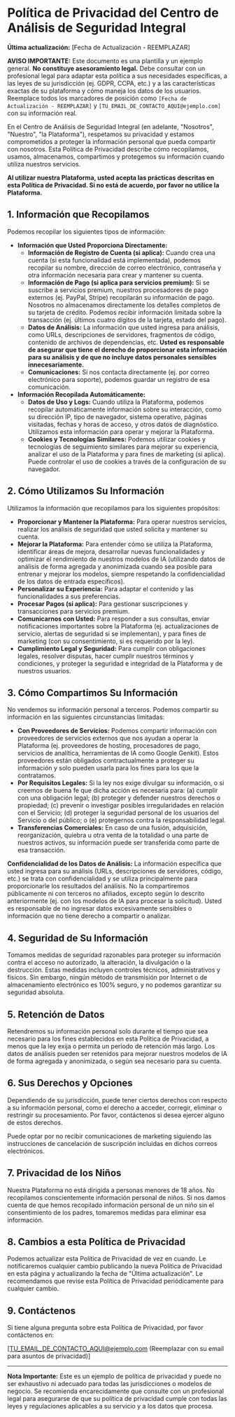 
# Política de Privacidad del Centro de Análisis de Seguridad Integral

**Última actualización:** [Fecha de Actualización - REEMPLAZAR]

**AVISO IMPORTANTE:** Este documento es una plantilla y un ejemplo general. **No constituye asesoramiento legal.** Debe consultar con un profesional legal para adaptar esta política a sus necesidades específicas, a las leyes de su jurisdicción (ej. GDPR, CCPA, etc.) y a las características exactas de su plataforma y cómo maneja los datos de los usuarios. Reemplace todos los marcadores de posición como `[Fecha de Actualización - REEMPLAZAR]` y `[TU_EMAIL_DE_CONTACTO_AQUI@ejemplo.com]` con su información real.

En el Centro de Análisis de Seguridad Integral (en adelante, "Nosotros", "Nuestro", "la Plataforma"), respetamos su privacidad y estamos comprometidos a proteger la información personal que pueda compartir con nosotros. Esta Política de Privacidad describe cómo recopilamos, usamos, almacenamos, compartimos y protegemos su información cuando utiliza nuestros servicios.

**Al utilizar nuestra Plataforma, usted acepta las prácticas descritas en esta Política de Privacidad. Si no está de acuerdo, por favor no utilice la Plataforma.**

## 1. Información que Recopilamos

Podemos recopilar los siguientes tipos de información:

*   **Información que Usted Proporciona Directamente:**
    *   **Información de Registro de Cuenta (si aplica):** Cuando crea una cuenta (si esta funcionalidad está implementada), podemos recopilar su nombre, dirección de correo electrónico, contraseña y otra información necesaria para crear y mantener su cuenta.
    *   **Información de Pago (si aplica para servicios premium):** Si se suscribe a servicios premium, nuestros procesadores de pago externos (ej. PayPal, Stripe) recopilarán su información de pago. Nosotros no almacenamos directamente los detalles completos de su tarjeta de crédito. Podemos recibir información limitada sobre la transacción (ej. últimos cuatro dígitos de la tarjeta, estado del pago).
    *   **Datos de Análisis:** La información que usted ingresa para análisis, como URLs, descripciones de servidores, fragmentos de código, contenido de archivos de dependencias, etc. **Usted es responsable de asegurar que tiene el derecho de proporcionar esta información para su análisis y de que no incluye datos personales sensibles innecesariamente.**
    *   **Comunicaciones:** Si nos contacta directamente (ej. por correo electrónico para soporte), podemos guardar un registro de esa comunicación.
*   **Información Recopilada Automáticamente:**
    *   **Datos de Uso y Logs:** Cuando utiliza la Plataforma, podemos recopilar automáticamente información sobre su interacción, como su dirección IP, tipo de navegador, sistema operativo, páginas visitadas, fechas y horas de acceso, y otros datos de diagnóstico. Utilizamos esta información para operar y mejorar la Plataforma.
    *   **Cookies y Tecnologías Similares:** Podemos utilizar cookies y tecnologías de seguimiento similares para mejorar su experiencia, analizar el uso de la Plataforma y para fines de marketing (si aplica). Puede controlar el uso de cookies a través de la configuración de su navegador.

## 2. Cómo Utilizamos Su Información

Utilizamos la información que recopilamos para los siguientes propósitos:

*   **Proporcionar y Mantener la Plataforma:** Para operar nuestros servicios, realizar los análisis de seguridad que usted solicita y mantener su cuenta.
*   **Mejorar la Plataforma:** Para entender cómo se utiliza la Plataforma, identificar áreas de mejora, desarrollar nuevas funcionalidades y optimizar el rendimiento de nuestros modelos de IA (utilizando datos de análisis de forma agregada y anonimizada cuando sea posible para entrenar y mejorar los modelos, siempre respetando la confidencialidad de los datos de entrada específicos).
*   **Personalizar su Experiencia:** Para adaptar el contenido y las funcionalidades a sus preferencias.
*   **Procesar Pagos (si aplica):** Para gestionar suscripciones y transacciones para servicios premium.
*   **Comunicarnos con Usted:** Para responder a sus consultas, enviar notificaciones importantes sobre la Plataforma (ej. actualizaciones de servicio, alertas de seguridad si se implementan), y para fines de marketing (con su consentimiento, si es requerido por la ley).
*   **Cumplimiento Legal y Seguridad:** Para cumplir con obligaciones legales, resolver disputas, hacer cumplir nuestros términos y condiciones, y proteger la seguridad e integridad de la Plataforma y de nuestros usuarios.

## 3. Cómo Compartimos Su Información

No vendemos su información personal a terceros. Podemos compartir su información en las siguientes circunstancias limitadas:

*   **Con Proveedores de Servicios:** Podemos compartir información con proveedores de servicios externos que nos ayudan a operar la Plataforma (ej. proveedores de hosting, procesadores de pago, servicios de analítica, herramientas de IA como Google Genkit). Estos proveedores están obligados contractualmente a proteger su información y solo pueden usarla para los fines para los que la contratamos.
*   **Por Requisitos Legales:** Si la ley nos exige divulgar su información, o si creemos de buena fe que dicha acción es necesaria para: (a) cumplir con una obligación legal; (b) proteger y defender nuestros derechos o propiedad; (c) prevenir o investigar posibles irregularidades en relación con el Servicio; (d) proteger la seguridad personal de los usuarios del Servicio o del público; o (e) protegernos contra la responsabilidad legal.
*   **Transferencias Comerciales:** En caso de una fusión, adquisición, reorganización, quiebra u otra venta de la totalidad o una parte de nuestros activos, su información puede ser transferida como parte de esa transacción.

**Confidencialidad de los Datos de Análisis:**
La información específica que usted ingresa para su análisis (URLs, descripciones de servidores, código, etc.) se trata con confidencialidad y se utiliza principalmente para proporcionarle los resultados del análisis. No la compartiremos públicamente ni con terceros no afiliados, excepto según lo descrito anteriormente (ej. con los modelos de IA para procesar la solicitud). Usted es responsable de no ingresar datos excesivamente sensibles o información que no tiene derecho a compartir o analizar.

## 4. Seguridad de Su Información

Tomamos medidas de seguridad razonables para proteger su información contra el acceso no autorizado, la alteración, la divulgación o la destrucción. Estas medidas incluyen controles técnicos, administrativos y físicos. Sin embargo, ningún método de transmisión por Internet o de almacenamiento electrónico es 100% seguro, y no podemos garantizar su seguridad absoluta.

## 5. Retención de Datos

Retendremos su información personal solo durante el tiempo que sea necesario para los fines establecidos en esta Política de Privacidad, a menos que la ley exija o permita un período de retención más largo. Los datos de análisis pueden ser retenidos para mejorar nuestros modelos de IA de forma agregada y anonimizada, o según sea necesario para su cuenta.

## 6. Sus Derechos y Opciones

Dependiendo de su jurisdicción, puede tener ciertos derechos con respecto a su información personal, como el derecho a acceder, corregir, eliminar o restringir su procesamiento. Por favor, contáctenos si desea ejercer alguno de estos derechos.

Puede optar por no recibir comunicaciones de marketing siguiendo las instrucciones de cancelación de suscripción incluidas en dichos correos electrónicos.

## 7. Privacidad de los Niños

Nuestra Plataforma no está dirigida a personas menores de 18 años. No recopilamos conscientemente información personal de niños. Si nos damos cuenta de que hemos recopilado información personal de un niño sin el consentimiento de los padres, tomaremos medidas para eliminar esa información.

## 8. Cambios a esta Política de Privacidad

Podemos actualizar esta Política de Privacidad de vez en cuando. Le notificaremos cualquier cambio publicando la nueva Política de Privacidad en esta página y actualizando la fecha de "Última actualización". Le recomendamos que revise esta Política de Privacidad periódicamente para cualquier cambio.

## 9. Contáctenos

Si tiene alguna pregunta sobre esta Política de Privacidad, por favor contáctenos en:

[TU_EMAIL_DE_CONTACTO_AQUI@ejemplo.com (Reemplazar con su email para asuntos de privacidad)]

---
**Nota Importante:** Este es un ejemplo de política de privacidad y puede no ser exhaustivo ni adecuado para todas las jurisdicciones o modelos de negocio. Se recomienda encarecidamente que consulte con un profesional legal para asegurarse de que su política de privacidad cumple con todas las leyes y regulaciones aplicables a su servicio y a los datos que procesa.
